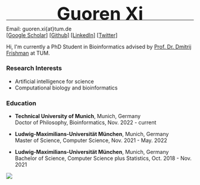 <div style="line-height:5px">
  <div>
    <p align="center"><font size="7"><B>Guoren Xi</B></font></p>
    <hr style="height:1.5px;border-width:0;color:gray;background-color:gray">
  </div>
</div>


Email: guoren.xi{at}tum.de  
[[Google Scholar]](#) [[Github]](https://github.com/xiguoren) [[LinkedIn]](https://www.linkedin.com/in/guorenxi/) [[Twitter]](https://twitter.com/xiguoren)

Hi, I'm currently a PhD Student in Bioinformatics advised by [Prof. Dr. Dmitrij Frishman](https://scholar.google.de/citations?user=9wFz3EsAAAAJ&hl=en) at TUM.

### Research Interests

* Artificial intelligence for science
* Computational biology and bioinformatics

### Education

* **Technical University of Munich**, Munich, Germany  
  Doctor of Philosophy, Bioinformatics, Nov. 2022 - current  
  
* **Ludwig-Maximilians-Universität München**, Munich, Germany  
  Master of Science, Computer Science, Nov. 2021 - May. 2022  
  
* **Ludwig-Maximilians-Universität München**, Munich, Germany  
  Bachelor of Science, Computer Science plus Statistics, Oct. 2018 - Nov. 2021  


<body>

<a href="https://clustrmaps.com/site/1brhk" title="Visit tracker"><img src="//www.clustrmaps.com/map_v2.png?d=Y3ZsQHjOvzqZ-fctT3EJha3ndu5zE_fQwNBsHPO-MLQ&cl=ffffff"></a>

</body>

